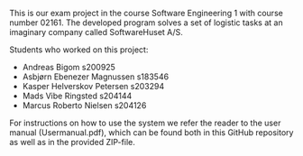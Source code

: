 This is our exam project in the course Software Engineering 1 with course number 02161.
The developed program solves a set of logistic tasks at an imaginary company called SoftwareHuset A/S.

Students who worked on this project:
- Andreas Bigom               s200925
- Asbjørn Ebenezer Magnussen  s183546
- Kasper Helverskov Petersen  s203294
- Mads Vibe Ringsted          s204144
- Marcus Roberto Nielsen      s204126

For instructions on how to use the system we refer the reader to the user manual (Usermanual.pdf),
which can be found both in this GitHub repository as well as in the provided ZIP-file. 
